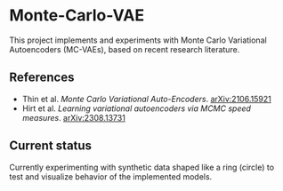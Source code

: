 # Monte-Carlo-VAE

This project implements and experiments with Monte Carlo Variational Autoencoders (MC-VAEs), based on recent research literature.

## References

- Thin et al. *Monte Carlo Variational Auto-Encoders*. [arXiv:2106.15921](https://arxiv.org/abs/2106.15921)
- Hirt et al. *Learning variational autoencoders via MCMC speed measures*. [arXiv:2308.13731](https://arxiv.org/abs/2308.13731)

## Current status

Currently experimenting with synthetic data shaped like a ring (circle) to test and visualize behavior of the implemented models.

